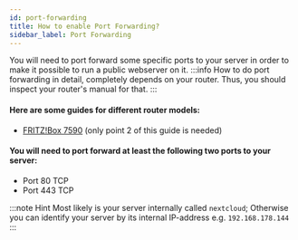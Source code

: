 ```yaml
---
id: port-forwarding
title: How to enable Port Forwarding?
sidebar_label: Port Forwarding
---
```


You will need to port forward some specific ports to your server in order to make it possible to run a public webserver on it.
:::info
How to do port forwarding in detail, completely depends on your router. Thus, you should inspect your router's manual for that.
:::
#### Here are some guides for different router models:
- [FRITZ!Box 7590](https://en.avm.de/service/fritzbox/fritzbox-7590/knowledge-base/publication/show/893_Setting-up-static-port-sharing/) (only point 2 of this guide is needed)
#### You will need to port forward at least the following two ports to your server:
- Port 80 TCP
- Port 443 TCP

:::note Hint
Most likely is your server internally called `nextcloud`; Otherwise you can identify your server by its internal IP-address e.g. `192.168.178.144`
:::